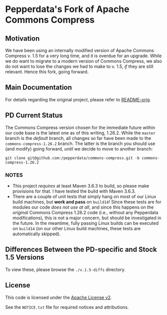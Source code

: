 <!---
 Licensed to the Apache Software Foundation (ASF) under one or more
 contributor license agreements.  See the NOTICE file distributed with
 this work for additional information regarding copyright ownership.
 The ASF licenses this file to You under the Apache License, Version 2.0
 (the "License"); you may not use this file except in compliance with
 the License.  You may obtain a copy of the License at

      http://www.apache.org/licenses/LICENSE-2.0

 Unless required by applicable law or agreed to in writing, software
 distributed under the License is distributed on an "AS IS" BASIS,
 WITHOUT WARRANTIES OR CONDITIONS OF ANY KIND, either express or implied.
 See the License for the specific language governing permissions and
 limitations under the License.
-->
Pepperdata's Fork of Apache Commons Compress
===================

## Motivation

We have been using an internally modified version of Apache Commons Compress v. 1.5
for a very long time, and it is overdue for an upgrade.  While we do want to migrate to
a modern version of Commons Compress, we also do not want to lose the changes we had
to make to v. 1.5, _if_ they are still relevant.  Hence this fork, going forward.

## Main Documentation

For details regarding the original project, please refer to [README-orig](./README-orig.md).

## PD Current Status

The Commons Compress version chosen for the immediate future within our code base is the
latest one as of this writing, 1.26.2.  While the `master` branch is the _default_
branch, all changes so far have been made to the `commons-compress-1.26.2` branch.
The latter is the branch you should use (and modify) going forward, _until_ we decide to
move to another branch:

```shell
git clone git@github.com:/pepperdata/commons-compress.git -b commons-compress-1.26.2
```

### NOTES

- This project _requires_ at least Maven 3.6.3 to build, so please make provisions for that.
I have tested the build with Maven 3.6.3.
- There are a couple of unit tests that simply hang on most of our Linux build machines, but
**work and pass** on `build14`!  Since these tests are for modules our code _does not use at all_,
and since this happens on the _original_ Commons Compress 1.26.2 code (i.e., without any
Pepperdata modifications), this is not a major concern, but should be investigated in the
future.  In the meantime, fully passing Linux builds can be executed on `build14` (on our
other Linux build machines, these tests are automatically skipped).

## Differences Between the PD-specific and Stock 1.5 Versions

To view these, please browse the `./v.1.5-diffs` directory.

## License

This code is licensed under the [Apache License v2](https://www.apache.org/licenses/LICENSE-2.0).

See the `NOTICE.txt` file for required notices and attributions.
